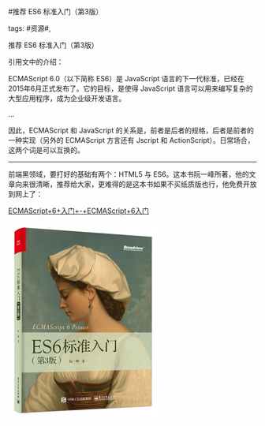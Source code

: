 #推荐 ES6 标准入门（第3版）

tags: #资源#, 

推荐 ES6 标准入门（第3版）

引用文中的介绍：

ECMAScript 6.0（以下简称 ES6）是 JavaScript 语言的下一代标准，已经在2015年6月正式发布了。它的目标，是使得 JavaScript 语言可以用来编写复杂的大型应用程序，成为企业级开发语言。

...

因此，ECMAScript 和 JavaScript 的关系是，前者是后者的规格，后者是前者的一种实现（另外的 ECMAScript 方言还有 Jscript 和 ActionScript）。日常场合，这两个词是可以互换的。

----------

前端黑领域，要打好的基础有两个：HTML5 与 ES6。这本书阮一峰所著，他的文章向来很清晰，推荐给大家，更难得的是这本书如果不买纸质版也行，他免费开放到网上了：

[ECMAScript+6+入门+-+ECMAScript+6入门](http://es6.ruanyifeng.com)

![image_15554255824812](/assets/15554255824812.jpeg)

[comment]: <> (topic_id:88882212218122)

[comment]: <> (create_time:2017-09-19T09:01:19.688+0800)

[comment]: <> (topic_type:talk)

[comment]: <> (owner:781244882_余弦)

